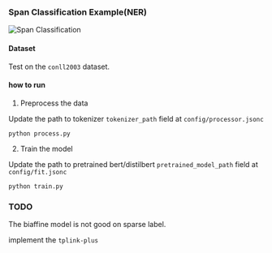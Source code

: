 ### Span Classification Example(NER)

![Span Classification]("../../pics/seq_lab.png")

#### Dataset

Test on the `conll2003` dataset.


#### how to run

1. Preprocess the data

Update the path to tokenizer `tokenizer_path` field at `config/processor.jsonc`
```
python process.py
```

2. Train the model

Update the path to pretrained bert/distilbert `pretrained_model_path` field at `config/fit.jsonc`
```
python train.py
```



### TODO

The biaffine model is not good on sparse label.

implement the `tplink-plus`
